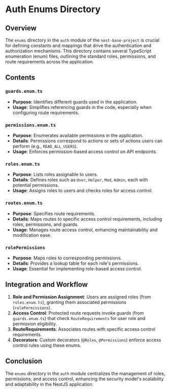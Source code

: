 # Auth Enums Directory

## Overview

The `enums` directory in the `auth` module of the `nest-base-project` is crucial for defining constants and mappings that drive the authentication and authorization mechanisms. This directory contains several TypeScript enumeration (enum) files, outlining the standard roles, permissions, and route requirements across the application.

## Contents

### `guards.enum.ts`
- **Purpose**: Identifies different guards used in the application.
- **Usage**: Simplifies referencing guards in the code, especially when configuring route requirements.

### `permissions.enum.ts`
- **Purpose**: Enumerates available permissions in the application.
- **Details**: Permissions correspond to actions or sets of actions users can perform (e.g., `READ_ALL_USERS`).
- **Usage**: Enforces permission-based access control on API endpoints.

### `roles.enum.ts`
- **Purpose**: Lists roles assignable to users.
- **Details**: Defines roles such as `User`, `Helper`, `Mod`, `Admin`, each with potential permissions.
- **Usage**: Assigns roles to users and checks roles for access control.

### `routes.enum.ts`
- **Purpose**: Specifies route requirements.
- **Details**: Maps routes to specific access control requirements, including roles, permissions, and guards.
- **Usage**: Manages route access control, enhancing maintainability and modification ease.

### `rolePermissions`
- **Purpose**: Maps roles to corresponding permissions.
- **Details**: Provides a lookup table for each role's permissions.
- **Usage**: Essential for implementing role-based access control.

## Integration and Workflow

1. **Role and Permission Assignment**: Users are assigned roles (from `roles.enum.ts`), granting them associated permissions (`rolePermissions`).
2. **Access Control**: Protected route requests invoke guards (from `guards.enum.ts`) that check `RouteRequirements` for user role and permission eligibility.
3. **RouteRequirements**: Associates routes with specific access control requirements.
4. **Decorators**: Custom decorators (`@Roles`, `@Permissions`) enforce access control rules using these enums.

## Conclusion

The `enums` directory in the `auth` module centralizes the management of roles, permissions, and access control, enhancing the security model's scalability and adaptability in the NestJS application.
